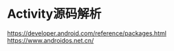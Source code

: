 # Activity源码解析

https://developer.android.com/reference/packages.html
https://www.androidos.net.cn/ 

